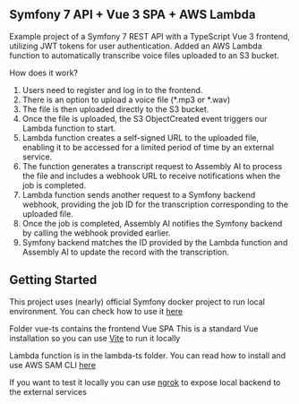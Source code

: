 ## Symfony 7 API + Vue 3 SPA + AWS Lambda

Example project of a Symfony 7 REST API with a TypeScript Vue 3 frontend, utilizing JWT tokens for user authentication.
Added an AWS Lambda function to automatically transcribe voice files uploaded to an S3 bucket.


How does it work?

1. Users need to register and log in to the frontend.
2. There is an option to upload a voice file (*.mp3 or *.wav)
3. The file is then uploaded directly to the S3 bucket.
4. Once the file is uploaded, the S3 ObjectCreated event triggers our Lambda function to start.
5. Lambda function creates a self-signed URL to the uploaded file, enabling it to be accessed for a limited period of time by an external service.
6. The function generates a transcript request to Assembly AI to process the file and includes a webhook URL to receive notifications when the job is completed.
7. Lambda function sends another request to a Symfony backend webhook, providing the job ID for the transcription corresponding to the uploaded file.
8. Once the job is completed, Assembly AI notifies the Symfony backend by calling the webhook provided earlier.
9. Symfony backend matches the ID provided by the Lambda function and Assembly AI to update the record with the transcription.


## Getting Started

This project uses (nearly) official Symfony docker project to run local environment.
You can check how to use it [here](https://github.com/dunglas/symfony-docker)

Folder vue-ts contains the frontend Vue SPA 
This is a standard Vue installation so you can use [Vite](https://vitejs.dev/) to run it locally

Lambda function is in the lambda-ts folder.
You can read how to install and use AWS SAM CLI [here](https://docs.aws.amazon.com/serverless-application-model/latest/developerguide/install-sam-cli.html)

If you want to test it locally you can use [ngrok](https://ngrok.com/) to expose local backend to the external services

